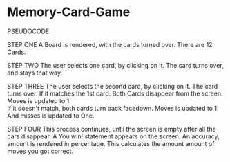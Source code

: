 # Memory-Card-Game


PSEUDOCODE

STEP ONE
A Board is rendered, with the cards turned over.  There are 12 Cards.


STEP TWO
The user selects one card, by clicking on it.  The card turns over, and stays that way.


STEP THREE
The user selects the second card, by clicking on it.  The card turns over. 
    If it matches the 1st card.  Both Cards disappear from the screen.  Moves is updated to 1.  
    If it doesn't match, both cards turn back facedown.  Moves is updated to 1.  And misses is updated to One.

STEP FOUR
This process continues, until the screen is empty after all the cars disappear.  A You win! statement appears on the screen.  An accuracy, amount is rendered in percentage.  This calculates the amount amount of moves you got correct.  
